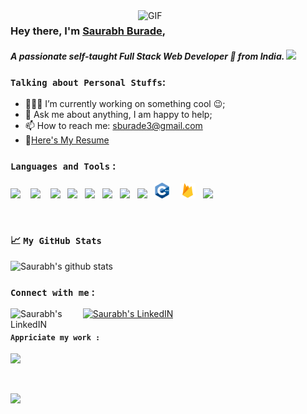 
<img align="right" alt="GIF" src="https://github.com/abhisheknaiidu/abhisheknaiidu/blob/master/code.gif?raw=true" width="300" /> 

### Hey there, I'm [Saurabh Burade](https://saurabhburade.live), 
#####  A passionate self-taught Full Stack Web Developer 🚀 from India. <img src="https://media.giphy.com/media/hvRJCLFzcasrR4ia7z/giphy.gif" width=25/> 




  
### `Talking about Personal Stuffs`:

- 👨🏽‍💻 I’m currently working on something cool :wink:;
- 💬 Ask me about anything, I am happy to help;
- 📫 How to reach me: sburade3@gmail.com
- 📝[Here's My Resume](https://drive.google.com/file/d/1ORBnAQ_XgFFvcXNphrUQp__n37Civh26/view?usp=sharing)

### `Languages and Tools` :
<img height="25" src="https://img.shields.io/badge/HTML-239120?style=for-the-badge&logo=html5&logoColor=white">&nbsp; &nbsp; <img height="25" src="https://img.shields.io/badge/CSS-239120?style=for-the-badge&logo=css3&logoColor=white"> &nbsp; &nbsp;<img height="25" src="https://img.shields.io/badge/JavaScript-F7DF1E?style=for-the-badge&logo=javascript&logoColor=black">&nbsp; &nbsp;<img height="25" src="https://img.shields.io/badge/React-20232A?style=for-the-badge&logo=react&logoColor=61DAFB">&nbsp; &nbsp;<img height="25" src="https://img.shields.io/badge/React_Router-CA4245?style=for-the-badge&logo=react-router&logoColor=white">&nbsp; &nbsp;<img height="25" src="https://img.shields.io/badge/Redux-593D88?style=for-the-badge&logo=redux&logoColor=white">&nbsp; &nbsp;<img height="25" src="https://img.shields.io/badge/Express.js-404D59?style=for-the-badge">&nbsp; &nbsp;<img height="25" src="https://img.shields.io/badge/Node.js-43853D?style=for-the-badge&logo=node.js&logoColor=white">&nbsp; &nbsp;<img height="25" src="https://raw.githubusercontent.com/github/explore/80688e429a7d4ef2fca1e82350fe8e3517d3494d/topics/cpp/cpp.png"> &nbsp; &nbsp;<img height="25" src="https://raw.githubusercontent.com/github/explore/80688e429a7d4ef2fca1e82350fe8e3517d3494d/topics/firebase/firebase.png">&nbsp; &nbsp;<img height="25" src="https://img.shields.io/badge/GitHub-100000?style=for-the-badge&logo=github&logoColor=white">

<br>


### 📈 `My GitHub Stats`



![Saurabh's github stats](https://github-readme-stats.vercel.app/api?username=saurabhburade&show_icons=true)

### `Connect with me` :

<a  href="https://www.linkedin.com/in/saurabh-burade-8371ab182/">
  <img align="left" alt="Saurabh's LinkedIN" width="100px" src="https://img.shields.io/badge/LinkedIn-0077B5?style=for-the-badge&logo=linkedin&logoColor=white" />
</a> &nbsp; &nbsp; <a  href="mailto:sburade3@gmail.com">
  <img  alt="Saurabh's LinkedIN" width="75px" src="https://img.shields.io/badge/Gmail-D14836?style=for-the-badge&logo=gmail&logoColor=white" />
</a>

#### `Appriciate my work :`


<a href="https://www.buymeacoffee.com/saurabhburade"><img src="https://img.buymeacoffee.com/button-api/?text=Buy me a coffee&emoji=&slug=saurabhburade&button_colour=5F7FFF&font_colour=ffffff&font_family=Poppins&outline_colour=000000&coffee_colour=FFDD00"></a>

<br />

![](https://visitor-badge.glitch.me/badge?page_id=saurabhburade.saurabhburade)



